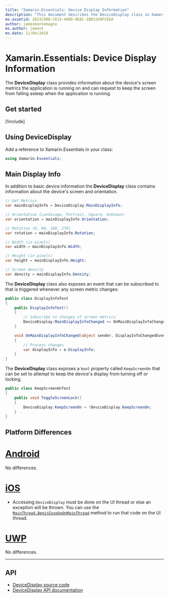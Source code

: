 ```yaml
---
title: "Xamarin.Essentials: Device Display Information"
description: "This document describes the DeviceDisplay class in Xamarin.Essentials, which provides screen metrics for the device on which the application is running."
ms.assetid: 2821C908-C613-490D-8E8C-1BD3269FCEEA
author: jamesmontemagno
ms.author: jamont
ms.date: 11/04/2018
---
```


# Xamarin.Essentials: Device Display Information

The **DeviceDisplay** class provides information about the device's screen metrics the application is running on and can request to keep the screen from falling asleep when the application is running.

## Get started

[!include[](~/essentials/includes/get-started.md)]

## Using DeviceDisplay

Add a reference to Xamarin.Essentials in your class:

```csharp
using Xamarin.Essentials;
```

## Main Display Info

In addition to basic device information the **DeviceDisplay** class contains information about the device's screen and orientation.

```csharp
// Get Metrics
var mainDisplayInfo = DeviceDisplay.MainDisplayInfo;

// Orientation (Landscape, Portrait, Square, Unknown)
var orientation = mainDisplayInfo.Orientation;

// Rotation (0, 90, 180, 270)
var rotation = mainDisplayInfo.Rotation;

// Width (in pixels)
var width = mainDisplayInfo.Width;

// Height (in pixels)
var height = mainDisplayInfo.Height;

// Screen density
var density = mainDisplayInfo.Density;
```

The **DeviceDisplay** class also exposes an event that can be subscribed to that is triggered whenever any screen metric changes:

```csharp
public class DisplayInfoTest
{
    public DisplayInfoTest()
    {
        // Subscribe to changes of screen metrics
        DeviceDisplay.MainDisplayInfoChanged += OnMainDisplayInfoChanged;
    }

    void OnMainDisplayInfoChanged(object sender, DisplayInfoChangedEventArgs  e)
    {
        // Process changes
        var displayInfo = e.DisplayInfo;
    }
}
```

The **DeviceDisplay** class exposes a `bool` property called `KeepScreenOn` that can be set to attempt to keep the device's display from turning off or locking.

```csharp
public class KeepScreenOnTest
{
    public void ToggleScreenLock()
    {
        DeviceDisplay.KeepScreenOn = !DeviceDisplay.KeepScreenOn;
    }
}
```

## Platform Differences

# [Android](#tab/android)

No differences.

# [iOS](#tab/ios)

- Accessing `DeviceDisplay` must be done on the UI thread or else an exception will be thrown. You can use the [`MainThread.BeginInvokeOnMainThread`](~/essentials/main-thread.md) method to run that code on the UI thread.

# [UWP](#tab/uwp)

No differences.

--------------

## API

- [DeviceDisplay source code](https://github.com/xamarin/Essentials/tree/master/Xamarin.Essentials/DeviceDisplay)
- [DeviceDisplay API documentation](xref:Xamarin.Essentials.DeviceDisplay)
